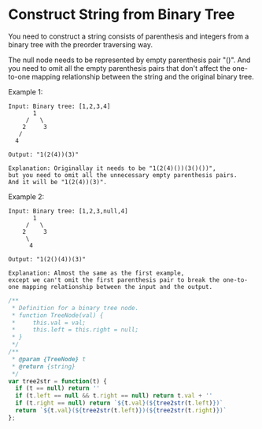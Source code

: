 # Construct String from Binary Tree

You need to construct a string consists of parenthesis and integers from a binary tree with the preorder traversing way.

The null node needs to be represented by empty parenthesis pair "()". And you need to omit all the empty parenthesis pairs that don't affect the one-to-one mapping relationship between the string and the original binary tree.

Example 1:

    Input: Binary tree: [1,2,3,4]
           1
         /   \
        2     3
       /    
      4     

    Output: "1(2(4))(3)"

    Explanation: Originallay it needs to be "1(2(4)())(3()())", 
    but you need to omit all the unnecessary empty parenthesis pairs. 
    And it will be "1(2(4))(3)".

Example 2:

    Input: Binary tree: [1,2,3,null,4]
           1
         /   \
        2     3
         \  
          4 

    Output: "1(2()(4))(3)"

    Explanation: Almost the same as the first example, 
    except we can't omit the first parenthesis pair to break the one-to-one mapping relationship between the input and the output.


```JavaScript
/**
 * Definition for a binary tree node.
 * function TreeNode(val) {
 *     this.val = val;
 *     this.left = this.right = null;
 * }
 */
/**
 * @param {TreeNode} t
 * @return {string}
 */
var tree2str = function(t) {
  if (t == null) return ''
  if (t.left == null && t.right == null) return t.val + ''
  if (t.right == null) return `${t.val}(${tree2str(t.left)})`
  return `${t.val}(${tree2str(t.left)})(${tree2str(t.right)})`
};
```